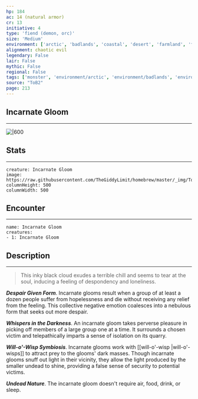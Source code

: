 ```yaml
---
hp: 184
ac: 14 (natural armor)
cr: 13
initiative: 4
type: 'fiend (demon, orc)'    
size: 'Medium'
environment: ['arctic', 'badlands', 'coastal', 'desert', 'farmland', 'forest', 'grassland', 'hill', 'mountain', 'planar', 'swamp', 'underdark', 'underwater', 'urban']
alignment: chaotic evil
legendary: False
lair: False
mythic: False
regional: False
tags: ['monster', 'environment/arctic', 'environment/badlands', 'environment/coastal', 'environment/desert', 'environment/farmland', 'environment/forest', 'environment/grassland', 'environment/hill', 'environment/mountain', 'environment/planar', 'environment/swamp', 'environment/underdark', 'environment/underwater', 'environment/urban']
source: "ToB2"
page: 213
---
```


## Incarnate Gloom
---

![|600](https://raw.githubusercontent.com/TheGiddyLimit/homebrew/master/_img/ToB2/creature/Incarnate%20Gloom.webp)

## Stats
---

```statblock
creature: Incarnate Gloom
image: https://raw.githubusercontent.com/TheGiddyLimit/homebrew/master/_img/ToB2/creature/token/Incarnate%20Gloom%20%28Token%29.png
columnHeight: 500
columnWidth: 500
```

## Encounter
---

```encounter-table
name: Incarnate Gloom
creatures:
- 1: Incarnate Gloom
```

## Description
---
>This inky black cloud exudes a terrible chill and seems to tear at the soul, inducing a feeling of despondency and loneliness.

**_Despair Given Form_**. Incarnate glooms result when a group of at least a dozen people suffer from hopelessness and die without receiving any relief from the feeling. This collective negative emotion coalesces into a nebulous form that seeks out more despair.

**_Whispers in the Darkness_**. An incarnate gloom takes perverse pleasure in picking off members of a large group one at a time. It surrounds a chosen victim and telepathically imparts a sense of isolation on its quarry.

**_Will-o'-Wisp Symbiosis_**. Incarnate glooms work with [[will-o'-wisp \|will-o'-wisps]] to attract prey to the glooms' dark masses. Though incarnate glooms snuff out light in their vicinity, they allow the light produced by the smaller undead to shine, providing a false sense of security to potential victims.

**_Undead Nature_**. The incarnate gloom doesn't require air, food, drink, or sleep.






